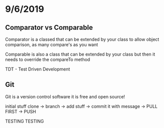 # 9/6/2019

## Comparator vs Comparable

Comparator is a classed that can be extended
by your class to allow object comparison, as many
compare's as you want

Comparable is also a class that can be extended
by your class but then it needs to override the
compareTo method

TDT - Test Driven Development

## Git

Git is a version control software
it is free and open source!

initial stuff
clone -> branch -> add stuff -> commit it with message -> PULL FIRST -> PUSH

TESTING TESTING

